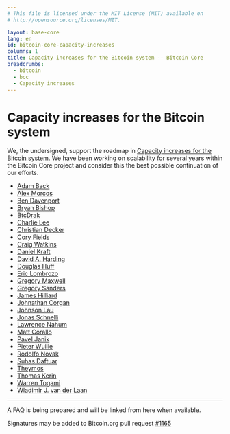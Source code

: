 ```yaml
---
# This file is licensed under the MIT License (MIT) available on
# http://opensource.org/licenses/MIT.

layout: base-core
lang: en
id: bitcoin-core-capacity-increases
columns: 1
title: Capacity increases for the Bitcoin system -- Bitcoin Core
breadcrumbs:
  - bitcoin
  - bcc
  - Capacity increases
---
```

# Capacity increases for the Bitcoin system

We, the undersigned, support the roadmap in [Capacity increases for the
Bitcoin system.][1]  We have been working on
scalability for several years within the Bitcoin Core project and
consider this the best possible continuation of our efforts.

- [Adam Back](https://github.com/adam3us)
- [Alex Morcos](https://github.com/morcos)
- [Ben Davenport](https://github.com/bpdavenport)
- [Bryan Bishop](https://github.com/kanzure)
- [BtcDrak](https://github.com/btcdrak)
- [Charlie Lee](https://github.com/coblee)
- [Christian Decker](https://github.com/cdecker)
- [Cory Fields](https://github.com/theuni)
- [Craig Watkins](https://github.com/crwatkins)
- [Daniel Kraft](https://github.com/domob1812)
- [David A. Harding](https://github.com/harding)
- [Douglas Huff](https://github.com/jrmithdobbs)
- [Eric Lombrozo](https://github.com/CodeShark)
- [Gregory Maxwell](https://github.com/gmaxwell)
- [Gregory Sanders](https://github.com/instagibbs)
- [James Hilliard](https://github.com/jameshilliard)
- [Johnathan Corgan](https://github.com/jmcorgan)
- [Johnson Lau](https://github.com/jl2012)
- [Jonas Schnelli](https://github.com/jonasschnelli)
- [Lawrence Nahum](https://github.com/greenaddress)
- [Matt Corallo](https://github.com/TheBlueMatt)
- [Pavel Janik](https://github.com/paveljanik)
- [Pieter Wuille](https://github.com/sipa)
- [Rodolfo Novak](https://github.com/nvk)
- [Suhas Daftuar](https://github.com/sdaftuar)
- [Theymos](https://github.com/theymos)
- [Thomas Kerin](https://github.com/afk11)
- [Warren Togami](https://github.com/wtogami)
- [Wladimir J. van der Laan](https://github.com/laanwj)

---

A FAQ is being prepared and will be linked from here when available.

Signatures may be added to Bitcoin.org pull request [#1165](https://github.com/bitcoin-dot-org/bitcoin.org/pull/1165)

[1]: https://lists.linuxfoundation.org/pipermail/bitcoin-dev/2015-December/011865.html
